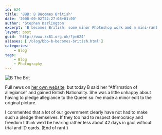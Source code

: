 ```yaml
---
id: 624
title: 'BBB: B Becomes British'
date: '2008-09-02T22:27:08+01:00'
author: 'Stephen Darlington'
excerpt: 'B becomes British, some minor Photoshop work and a mini-rant about politicians.'
layout: post
guid: 'http://www.zx81.org.uk/?p=624'
aliases: ['/blog/bbb-b-becomes-british.html']
categories:
    - Blog
tags:
    - Blog
    - Photography
---
```


![B The Brit](https://i0.wp.com/www.zx81.org.uk/wp-content/uploads/2008/09/b-new-idol.jpg?resize=500%2C333 "B The Brit")

Full news on [her own website](http://www.brandarling.com/2008/09/branbrit.html), but today B said her “Affirmation of allegiance” and gained British Nationality. She was a little unhappy about having to pledge allegiance to the Queen so I’ve made a minor edit to the original picture.

I commented that a lot of our government clearly have not had to make such a pledge themselves. If they too had to respect democracy and freedom I think we’d be hearing rather less about 42 days in gaol without trial and ID cards. (End of rant.)